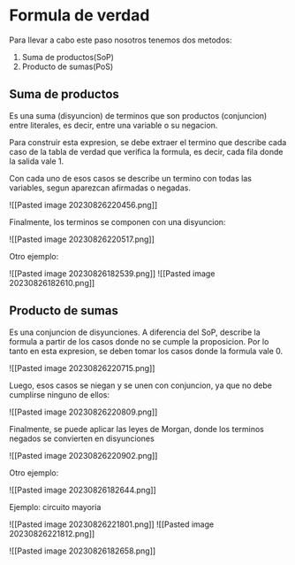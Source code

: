 # Formula de verdad

Para llevar a cabo este paso nosotros tenemos dos metodos:

1. Suma de productos(SoP)
2. Producto de sumas(PoS)

## Suma de productos

Es una suma (disyuncion) de terminos que son productos (conjuncion) entre literales, es decir, entre una variable o su negacion.

Para construir esta expresion, se debe extraer el termino que describe cada caso de la tabla de verdad que verifica la formula, es decir, cada fila donde la salida vale 1.

Con cada uno de esos casos se describe un termino con todas las variables, segun aparezcan afirmadas o negadas. 

![[Pasted image 20230826220456.png]]

Finalmente, los terminos se componen con una disyuncion:

![[Pasted image 20230826220517.png]]

Otro ejemplo:

![[Pasted image 20230826182539.png]]
![[Pasted image 20230826182610.png]]
## Producto de sumas

Es una conjuncion de disyunciones. A diferencia del SoP, describe la formula a partir de los casos donde no se cumple la proposicion. Por lo tanto en esta expresion, se deben tomar los casos donde la formula vale 0.

![[Pasted image 20230826220715.png]]

Luego, esos casos se niegan y se unen con conjuncion, ya que no debe cumplirse ninguno de ellos: 

![[Pasted image 20230826220809.png]]

Finalmente, se puede aplicar las leyes de Morgan, donde los terminos negados se convierten en disyunciones

![[Pasted image 20230826220902.png]]

Otro ejemplo:

![[Pasted image 20230826182644.png]]

Ejemplo: circuito mayoria

![[Pasted image 20230826221801.png]]
![[Pasted image 20230826221812.png]]

![[Pasted image 20230826182658.png]]
